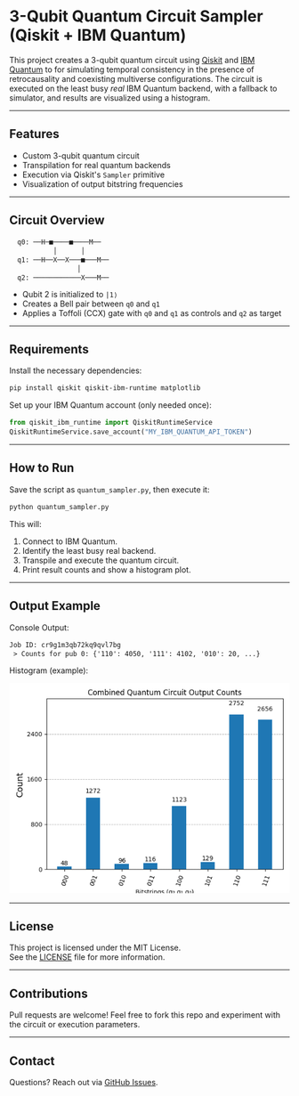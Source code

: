 # 3-Qubit Quantum Circuit Sampler (Qiskit + IBM Quantum)

This project creates a 3-qubit quantum circuit using [Qiskit](https://qiskit.org/) and [IBM Quantum](https://quantum-computing.ibm.com/) to for simulating temporal consistency in the presence of retrocausality and coexisting multiverse configurations. The circuit is executed on the least busy *real* IBM Quantum backend, with a fallback to simulator, and results are visualized using a histogram.

---

## Features

-  Custom 3-qubit quantum circuit
-  Transpilation for real quantum backends
-  Execution via Qiskit's `Sampler` primitive
-  Visualization of output bitstring frequencies

---

## Circuit Overview

```plaintext
  q0: ──H─■────■────M──
           │      │
  q1: ──H──X──X───■───M──
                 │
  q2: ────────────X───M──
```

- Qubit 2 is initialized to `|1⟩`
- Creates a Bell pair between `q0` and `q1`
- Applies a Toffoli (CCX) gate with `q0` and `q1` as controls and `q2` as target

---

## Requirements

Install the necessary dependencies:

```bash
pip install qiskit qiskit-ibm-runtime matplotlib
```

Set up your IBM Quantum account (only needed once):

```python
from qiskit_ibm_runtime import QiskitRuntimeService
QiskitRuntimeService.save_account("MY_IBM_QUANTUM_API_TOKEN")
```

---

## How to Run

Save the script as `quantum_sampler.py`, then execute it:

```bash
python quantum_sampler.py
```

This will:
1. Connect to IBM Quantum.
2. Identify the least busy real backend.
3. Transpile and execute the quantum circuit.
4. Print result counts and show a histogram plot.

---

## Output Example

Console Output:
```text
Job ID: cr9g1m3qb72kq9qvl7bg
 > Counts for pub 0: {'110': 4050, '111': 4102, '010': 20, ...}
```

Histogram (example):

![Quantum Histogram](example_histogram.png)

---

## License

This project is licensed under the MIT License.  
See the [LICENSE](LICENSE) file for more information.

---

## Contributions

Pull requests are welcome! Feel free to fork this repo and experiment with the circuit or execution parameters.

---

## Contact

Questions? Reach out via [GitHub Issues](https://github.com/your-username/your-repo/issues).
